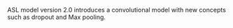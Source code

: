 ASL model version 2.0 introduces a convolutional model with new concepts such as dropout and Max pooling.